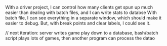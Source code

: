 ﻿With a driver project, I can control how many clients get spun up much easier than dealing with batch files, and I can write stats to databse
With batch file, I can see everything in a separate window, which should make it easier to debug. But, with break points and clear labels, I could see it.


// next iteration: server writes game play down to a database, bash/batch script plays lots of games, then another program can process the datao
